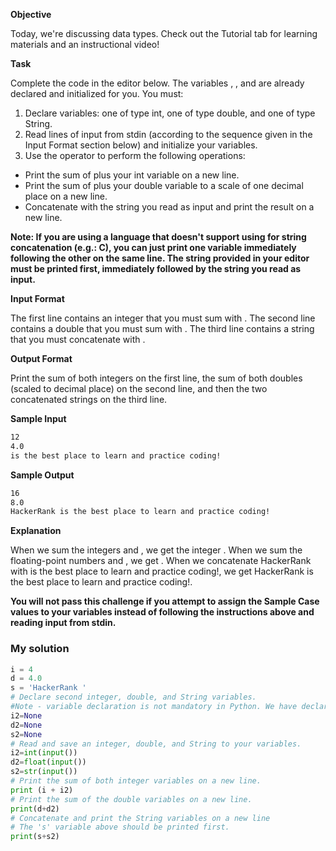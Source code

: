**Objective**

Today, we're discussing data types. Check out the Tutorial tab for learning materials and an instructional video!

**Task**

Complete the code in the editor below. The variables , , and  are already declared and initialized for you. You must:
1. Declare  variables: one of type int, one of type double, and one of type String.
2. Read  lines of input from stdin (according to the sequence given in the Input Format section below) and initialize your  variables.
3. Use the  operator to perform the following operations:

  - Print the sum of  plus your int variable on a new line.
  - Print the sum of  plus your double variable to a scale of one decimal place on a new line.
  - Concatenate  with the string you read as input and print the result on a new line.
  
__Note: If you are using a language that doesn't support using  for string concatenation (e.g.: C), you can just print one variable immediately following the other on the same line. The string provided in your editor must be printed first, immediately followed by the string you read as input.__


**Input Format**

The first line contains an integer that you must sum with .
The second line contains a double that you must sum with .
The third line contains a string that you must concatenate with .


**Output Format**

Print the sum of both integers on the first line, the sum of both doubles (scaled to  decimal place) on the second line, and then the two concatenated strings on the third line.


**Sample Input**

```txt
12
4.0
is the best place to learn and practice coding!
```


**Sample Output**

```txt
16
8.0
HackerRank is the best place to learn and practice coding!
```

**Explanation**

When we sum the integers  and , we get the integer .
When we sum the floating-point numbers  and , we get .
When we concatenate HackerRank with is the best place to learn and practice coding!, we get HackerRank is the best place to learn and practice coding!.

**You will not pass this challenge if you attempt to assign the Sample Case values to your variables instead of following the instructions above and reading input from stdin.**






### My solution

```py
i = 4
d = 4.0
s = 'HackerRank '
# Declare second integer, double, and String variables.
#Note - variable declaration is not mandatory in Python. We have declared variables only because the challenge question demanded declaration
i2=None
d2=None
s2=None
# Read and save an integer, double, and String to your variables.
i2=int(input())
d2=float(input())
s2=str(input())
# Print the sum of both integer variables on a new line.
print (i + i2)
# Print the sum of the double variables on a new line.
print(d+d2)
# Concatenate and print the String variables on a new line
# The 's' variable above should be printed first.
print(s+s2)

```



